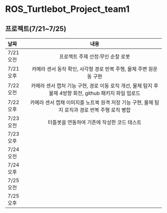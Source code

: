 # ROS_Turtlebot_Project_team1


## 프로젝트(7/21~7/25)
|날짜|내용|
|:---|:---:|
|7/21 오전| 프로젝트 주제 선정:무인 순찰 로봇 |
|7/21 오후| 카메라 센서 동작 확인, 사각형 경로 반복 주행, 물체 주변 원운동 구현 |
|7/22 오전| 카메라 센서 캡처 기능 구현, 경로 이동 로직 개선, 물체 탐지 후 물체 4방향 회전, github 패키지 파일 업로드 |
|7/22 오후| 카메라 센서 캡채 이미지를 노트북 원격 저장 기능 구현, 물체 탐지 로직과 경로 반복 주행 로직 병합 |
|7/23 오전| 터틀봇을 연동하여 기존에 작성한 코드 테스트|
|7/23 오후||
|7/24 오전||
|7/24 오후||
|7/25 오전||
|7/25 오후||
